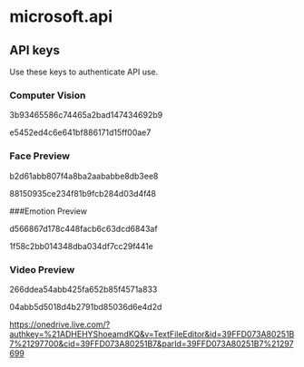 # microsoft.api

## API keys

Use these keys to authenticate API use.

### Computer Vision

3b93465586c74465a2bad147434692b9

e5452ed4c6e641bf886171d15ff00ae7

### Face Preview

b2d61abb807f4a8ba2aababbe8db3ee8

88150935ce234f81b9fcb284d03d4f48

###Emotion Preview

d566867d178c448facb6c63dcd6843af

1f58c2bb014348dba034df7cc29f441e

### Video Preview

266ddea54abb425fa652b85f4571a833

04abb5d5018d4b2791bd85036d6e4d2d

https://onedrive.live.com/?authkey=%21ADHEHYShoeamdKQ&v=TextFileEditor&id=39FFD073A80251B7%21297700&cid=39FFD073A80251B7&parId=39FFD073A80251B7%21297699
